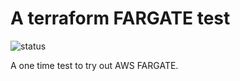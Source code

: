 # A terraform FARGATE test

![status](https://img.shields.io/badge/project_status-inactive-red.svg)

A one time test to try out AWS FARGATE.
